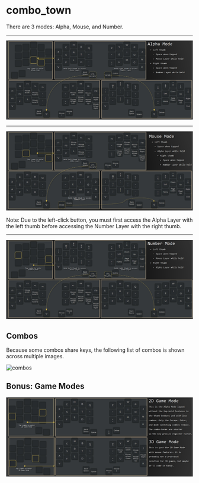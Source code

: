 # combo_town 

There are 3 modes: Alpha, Mouse, and Number.  

---  

![alpha_mode_graph](https://github.com/tomsadowski/combo_town/blob/master/documentation_assets/alpha_graph.jpg)  

---  

![mouse_mode_graph](https://github.com/tomsadowski/combo_town/blob/master/documentation_assets/mouse_graph.jpg)  

Note: Due to the left-click button, you must first access the Alpha Layer with the left thumb before accessing the Number Layer with the right thumb.

---  

![number_mode_graph](https://github.com/tomsadowski/combo_town/blob/master/documentation_assets/number_graph.jpg)  

## Combos  

Because some combos share keys, the following list of combos is shown across multiple images.    

![combos](https://github.com/tomsadowski/combo_town/blob/master/documentation_assets/combos.png) 

## Bonus: Game Modes   

![game_modes](https://github.com/tomsadowski/combo_town/blob/master/documentation_assets/game_modes.jpg) 
